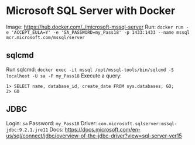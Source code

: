 # Microsoft SQL Server with Docker

Image: https://hub.docker.com/_/microsoft-mssql-server
Run: `docker run -e 'ACCEPT_EULA=Y' -e 'SA_PASSWORD=my_Pass18' -p 1433:1433 --name mssql mcr.microsoft.com/mssql/server`

## sqlcmd
Run sqlcmd: `docker exec -it mssql /opt/mssql-tools/bin/sqlcmd -S localhost -U sa -P my_Pass18`
Execute a query:
```
1> SELECT name, database_id, create_date FROM sys.databases; GO;
2> GO
```

## JDBC
Login: `sa`
Password: `my_Pass18`
Driver: `com.microsoft.sqlserver:mssql-jdbc:9.2.1.jre11`
Docs: https://docs.microsoft.com/en-us/sql/connect/jdbc/overview-of-the-jdbc-driver?view=sql-server-ver15